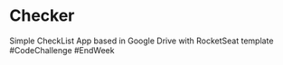 # Checker

Simple CheckList App based in Google Drive with RocketSeat template #CodeChallenge #EndWeek